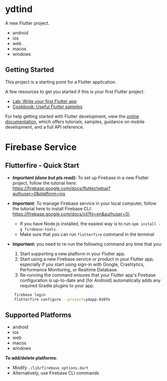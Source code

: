 # ydtind
A new Flutter project.
- android
- ios
- web
- macos
- windows

## Getting Started

This project is a starting point for a Flutter application.

A few resources to get you started if this is your first Flutter project:

- [Lab: Write your first Flutter app](https://docs.flutter.dev/get-started/codelab)
- [Cookbook: Useful Flutter samples](https://docs.flutter.dev/cookbook)

For help getting started with Flutter development, view the
[online documentation](https://docs.flutter.dev/), which offers tutorials,
samples, guidance on mobile development, and a full API reference.



# Firebase Service
## Flutterfire - Quick Start
- ***Important (done but pls read):*** To set up Firebase in a new Flutter project, follow the tutorial here: \
    https://firebase.google.com/docs/flutter/setup?authuser=0&platform=ios

- ***Important:*** To manage Firebase service in your local computer, follow the tutorial here to install Firebase CLI: \
    https://firebase.google.com/docs/cli?hl=en&authuser=0\
    - If you have Node.js installed, the easiest way is to run `npm install -g firebase-tools`.
    - Make sure that you can run `flutterfire` command in the terminal

- ***Important:***  you need to re-run the following command any time that you:
    1. Start supporting a new platform in your Flutter app.
    2. Start using a new Firebase service or product in your Flutter app, especially if you start using sign-in with Google, Crashlytics, Performance Monitoring, or Realtime Database.
    3. Re-running the command ensures that your Flutter app's Firebase configuration is up-to-date and (for Android) automatically adds any required Gradle plugins to your app.
    
```bash
    firebase login
    flutterfire configure --project=ydapp-830fe
```

## Supported Platforms
- android
- ios
- web
- macos
- windows

**To add/delete platforms**: 
- Modify `./lib/firebase_options.dart` 
- Alternatively, use Firebase CLI commands